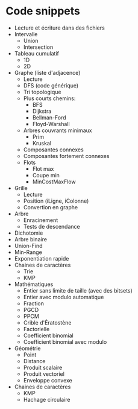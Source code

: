 # Code snippets

- Lecture et écriture dans des fichiers
- Intervalle
    - Union
    - Intersection
- Tableau cumulatif
    - 1D
    - 2D
- Graphe (liste d'adjacence)
    - Lecture
    - DFS (code générique)
    - Tri topologique
    - Plus courts chemins:
        - BFS
        - Dijkstra
        - Bellman-Ford
        - Floyd-Warshall
    - Arbres couvrants minimaux
        - Prim
        - Kruskal
    - Composantes connexes
    - Composantes fortement connexes
    - Flots
        - Flot max
        - Coupe min
        - MinCostMaxFlow
- Grille
    - Lecture
    - Position (iLigne, iColonne)
    - Convertion en graphe
- Arbre
    - Enracinement
    - Tests de descendance
- Dichotomie
- Arbre binaire
- Union-Find
- Min-Range
- Exponentiation rapide
- Chaines de caractères
    - Trie
    - KMP
- Mathématiques
    - Entier sans limite de taille (avec des bitsets)
    - Entier avec modulo automatique
    - Fraction
    - PGCD
    - PPCM
    - Crible d'Ératostène
    - Factorielle
    - Coefficient binomial
    - Coefficient binomial avec modulo
- Géométrie
    - Point
    - Distance
    - Produit scalaire
    - Produit vectoriel
    - Enveloppe convexe
- Chaines de caractères
    - KMP
    - Hachage circulaire
